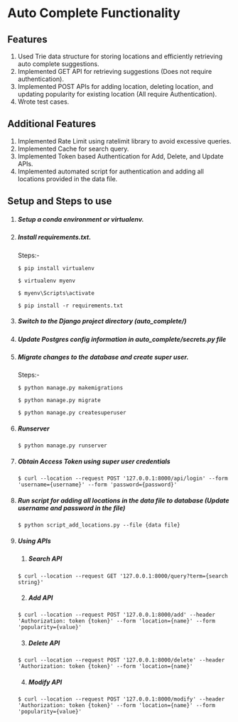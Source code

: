 Auto Complete Functionality 
====================================================

Features
----------------------
1) Used Trie data structure for storing locations and efficiently retrieving auto complete suggestions.
2) Implemented GET API for retrieving suggestions (Does not require authentication).
3) Implemented POST APIs for adding location, deleting location, and updating popularity for existing location (All require Authentication).
4) Wrote test cases.

Additional Features
----------------------
1) Implemented Rate Limit using ratelimit library to avoid excessive queries.
2) Implemented Cache for search query.
3) Implemented Token based Authentication for Add, Delete, and Update APIs.
4) Implemented automated script for authentication and adding all locations provided in the data file.

Setup and Steps to use
-----------------------------
1) ##### Setup a conda environment or virtualenv.
2) ##### Install requirements.txt.

   Steps:-
   
   ```$ pip install virtualenv ```
   
   ```$ virtualenv myenv```

   ```$ myenv\Scripts\activate```

   ```$ pip install -r requirements.txt```
   
 3) ##### Switch to the Django project directory (auto_complete/)
 4) ##### Update Postgres config information in auto_complete/secrets.py file
 5) ##### Migrate changes to the database and create super user.
   
      Steps:-

     ```$ python manage.py makemigrations ```

     ```$ python manage.py migrate```

     ```$ python manage.py createsuperuser```
   
 6) ##### Runserver
   
    ```$ python manage.py runserver ```
   
 7) ##### Obtain Access Token using super user credentials
    
    ```$ curl --location --request POST '127.0.0.1:8000/api/login' --form 'username={username}' --form 'password={password}'```
   
 8) ##### Run script for adding all locations in the data file to database (Update username and password in the file)
   
    ```$ python script_add_locations.py --file {data file}```
   
 9) ##### Using APIs
   
    1) ##### Search API

    ```$ curl --location --request GET '127.0.0.1:8000/query?term={search string}'```

    2) ##### Add API

    ```$ curl --location --request POST '127.0.0.1:8000/add' --header 'Authorization: token {token}' --form 'location={name}' --form 'popularity={value}'```

    3) ##### Delete API

    ```$ curl --location --request POST '127.0.0.1:8000/delete' --header 'Authorization: token {token}' --form 'location={name}'```

    4) ##### Modify API

    ```$ curl --location --request POST '127.0.0.1:8000/modify' --header 'Authorization: token {token}' --form 'location={name}' --form 'popularity={value}'```
